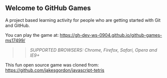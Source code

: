 ## Welcome to GitHub Games

A project based learning activity for people who are getting started with Git and GitHub.

You can play the game at:  https://gh-dev-ws-0904.github.io/github-games-ms17499/

>> _*SUPPORTED BROWSERS*: Chrome, Firefox, Safari, Opera and IE9+_

This fun open source game was cloned from: https://github.com/jakesgordon/javascript-tetris
